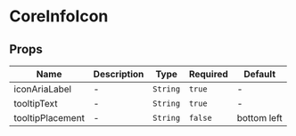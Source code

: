 # CoreInfoIcon

## Props

<!-- @vuese:CoreInfoIcon:props:start -->
|Name|Description|Type|Required|Default|
|---|---|---|---|---|
|iconAriaLabel|-|`String`|`true`|-|
|tooltipText|-|`String`|`true`|-|
|tooltipPlacement|-|`String`|`false`|bottom left|

<!-- @vuese:CoreInfoIcon:props:end -->
